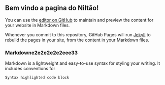 ## Bem vindo a pagina do Niltão!

You can use the [editor on GitHub](https://github.com/joseniltonbandtec/Projetos/edit/master/README.md) to maintain and preview the content for your website in Markdown files.

Whenever you commit to this repository, GitHub Pages will run [Jekyll](https://jekyllrb.com/) to rebuild the pages in your site, from the content in your Markdown files.

### Markdowne2e2e2e2e2eee33

Markdown is a lightweight and easy-to-use syntax for styling your writing. It includes conventions for

```markdown
Syntax highlighted code block
